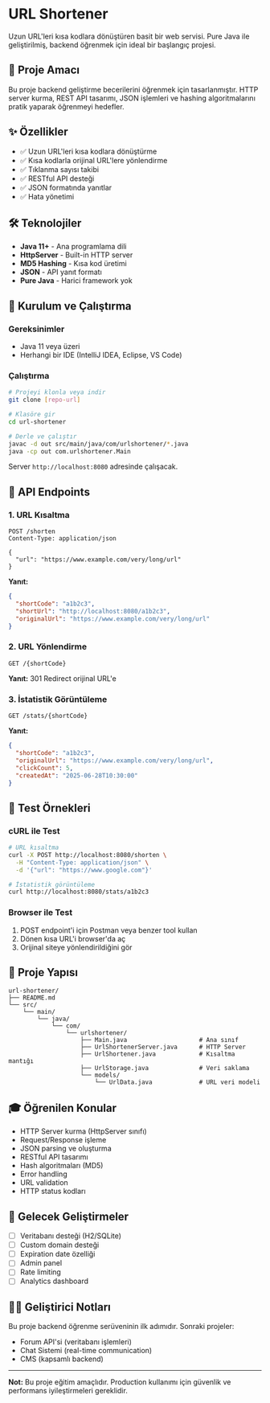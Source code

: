 # URL Shortener

Uzun URL'leri kısa kodlara dönüştüren basit bir web servisi. Pure Java ile geliştirilmiş, backend öğrenmek için ideal bir başlangıç projesi.

## 🎯 Proje Amacı

Bu proje backend geliştirme becerilerini öğrenmek için tasarlanmıştır. HTTP server kurma, REST API tasarımı, JSON işlemleri ve hashing algoritmalarını pratik yaparak öğrenmeyi hedefler.

## ✨ Özellikler

- ✅ Uzun URL'leri kısa kodlara dönüştürme
- ✅ Kısa kodlarla orijinal URL'lere yönlendirme
- ✅ Tıklanma sayısı takibi
- ✅ RESTful API desteği
- ✅ JSON formatında yanıtlar
- ✅ Hata yönetimi

## 🛠 Teknolojiler

- **Java 11+** - Ana programlama dili
- **HttpServer** - Built-in HTTP server
- **MD5 Hashing** - Kısa kod üretimi
- **JSON** - API yanıt formatı
- **Pure Java** - Harici framework yok

## 🚀 Kurulum ve Çalıştırma

### Gereksinimler
- Java 11 veya üzeri
- Herhangi bir IDE (IntelliJ IDEA, Eclipse, VS Code)

### Çalıştırma
```bash
# Projeyi klonla veya indir
git clone [repo-url]

# Klasöre gir
cd url-shortener

# Derle ve çalıştır
javac -d out src/main/java/com/urlshortener/*.java
java -cp out com.urlshortener.Main
```

Server `http://localhost:8080` adresinde çalışacak.

## 📡 API Endpoints

### 1. URL Kısaltma
```http
POST /shorten
Content-Type: application/json

{
  "url": "https://www.example.com/very/long/url"
}
```

**Yanıt:**
```json
{
  "shortCode": "a1b2c3",
  "shortUrl": "http://localhost:8080/a1b2c3",
  "originalUrl": "https://www.example.com/very/long/url"
}
```

### 2. URL Yönlendirme
```http
GET /{shortCode}
```

**Yanıt:** 301 Redirect orijinal URL'e

### 3. İstatistik Görüntüleme
```http
GET /stats/{shortCode}
```

**Yanıt:**
```json
{
  "shortCode": "a1b2c3",
  "originalUrl": "https://www.example.com/very/long/url",
  "clickCount": 5,
  "createdAt": "2025-06-28T10:30:00"
}
```

## 🧪 Test Örnekleri

### cURL ile Test
```bash
# URL kısaltma
curl -X POST http://localhost:8080/shorten \
  -H "Content-Type: application/json" \
  -d '{"url": "https://www.google.com"}'

# İstatistik görüntüleme
curl http://localhost:8080/stats/a1b2c3
```

### Browser ile Test
1. POST endpoint'i için Postman veya benzer tool kullan
2. Dönen kısa URL'i browser'da aç
3. Orijinal siteye yönlendirildiğini gör

## 📁 Proje Yapısı

```
url-shortener/
├── README.md
└── src/
    └── main/
        └── java/
            └── com/
                └── urlshortener/
                    ├── Main.java                    # Ana sınıf
                    ├── UrlShortenerServer.java      # HTTP Server
                    ├── UrlShortener.java            # Kısaltma mantığı
                    ├── UrlStorage.java              # Veri saklama
                    └── models/
                        └── UrlData.java             # URL veri modeli
```

## 🎓 Öğrenilen Konular

- HTTP Server kurma (HttpServer sınıfı)
- Request/Response işleme
- JSON parsing ve oluşturma
- RESTful API tasarımı
- Hash algoritmaları (MD5)
- Error handling
- URL validation
- HTTP status kodları

## 🔄 Gelecek Geliştirmeler

- [ ] Veritabanı desteği (H2/SQLite)
- [ ] Custom domain desteği
- [ ] Expiration date özelliği
- [ ] Admin panel
- [ ] Rate limiting
- [ ] Analytics dashboard

## 👨‍💻 Geliştirici Notları

Bu proje backend öğrenme serüveninin ilk adımıdır. Sonraki projeler:
- Forum API'si (veritabanı işlemleri)
- Chat Sistemi (real-time communication)
- CMS (kapsamlı backend)

---
**Not:** Bu proje eğitim amaçlıdır. Production kullanımı için güvenlik ve performans iyileştirmeleri gereklidir.

